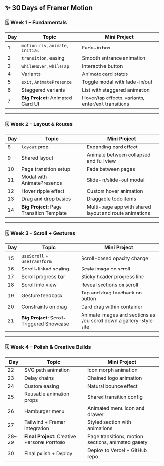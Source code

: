 

## ✨ 30 Days of **Framer Motion**

### 🗓️ Week 1 – Fundamentals
| Day | Topic | Mini Project |
|-----|-------|--------------|
| 1 | `motion.div`, `animate`, `initial` | Fade-in box |
| 2 | `transition`, easing | Smooth entrance animation |
| 3 | `whileHover`, `whileTap` | Interactive button |
| 4 | Variants | Animate card states |
| 5 | `exit`, `AnimatePresence` | Toggle modal with fade-in/out |
| 6 | Staggered variants | List with staggered animation |
| 7 | **Big Project:** Animated Card UI | Hover/tap effects, variants, enter/exit transitions |

---

### 🗓️ Week 2 – Layout & Routes
| Day | Topic | Mini Project |
|-----|-------|--------------|
| 8 | `layout` prop | Expanding card effect |
| 9 | Shared layout | Animate between collapsed and full view |
| 10 | Page transition setup | Fade between pages |
| 11 | Modal with AnimatePresence | Slide-in/slide-out modal |
| 12 | Hover ripple effect | Custom hover animation |
| 13 | Drag and drop basics | Draggable todo items |
| 14 | **Big Project:** Page Transition Template | Multi-page app with shared layout and route animations |

---

### 🗓️ Week 3 – Scroll + Gestures
| Day | Topic | Mini Project |
|-----|-------|--------------|
| 15 | `useScroll` + `useTransform` | Scroll-based opacity change |
| 16 | Scroll-linked scaling | Scale image on scroll |
| 17 | Scroll progress bar | Sticky header progress line |
| 18 | Scroll into view | Reveal sections on scroll |
| 19 | Gesture feedback | Tap and drag feedback on button |
| 20 | Constraints on drag | Card drag within container |
| 21 | **Big Project:** Scroll-Triggered Showcase | Animate images and sections as you scroll down a gallery-style site |

---

### 🗓️ Week 4 – Polish & Creative Builds
| Day | Topic | Mini Project |
|-----|-------|--------------|
| 22 | SVG path animation | Icon morph animation |
| 23 | Delay chains | Chained logo animation |
| 24 | Custom easing | Natural bounce effect |
| 25 | Reusable animation props | Shared transition config |
| 26 | Hamburger menu | Animated menu icon and drawer |
| 27 | Tailwind + Framer integration | Styled section with animations |
| 28–29 | **Final Project:** Creative Personal Portfolio | Page transitions, motion sections, animated gallery |
| 30 | Final polish + Deploy | Deploy to Vercel + GitHub repo
